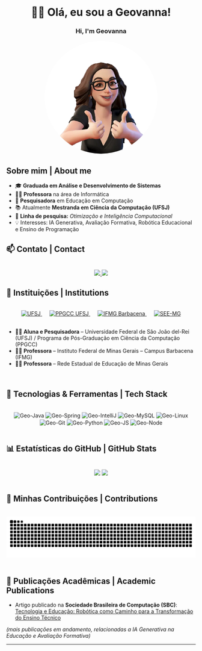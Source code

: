 
<div align="center">  

# 👩‍💻 Olá, eu sou a Geovanna!
### Hi, I'm Geovanna

<img src="hi.png" width="300" style="border-radius: 50%;" alt="Avatar Geovanna"/>

</div>



## Sobre mim | About me

- 🎓 **Graduada em Análise e Desenvolvimento de Sistemas**  
- 👩‍🏫 **Professora** na área de Informática  
- 🔬 **Pesquisadora** em Educação em Computação  
- 📚 Atualmente **Mestranda em Ciência da Computação (UFSJ)**  
- 🧩 **Linha de pesquisa:** *Otimização e Inteligência Computacional*  
- 💡 Interesses: IA Generativa, Avaliação Formativa, Robótica Educacional e Ensino de Programação  



## 📫 Contato | Contact

<br>

<div align="center">  
  <a href="mailto:assisgeovannaif@gmail.com">
    <img src="https://img.shields.io/badge/-Gmail-%23333?style=for-the-badge&logo=gmail&logoColor=red" target="_blank">
  </a>
  <a href="https://www.linkedin.com/in/geovanna-assis-09ab6a1b7" target="_blank">
    <img src="https://img.shields.io/badge/-LinkedIn-%230077B5?style=for-the-badge&logo=linkedin&logoColor=white">
  </a> 
</div>



## 🏫 Instituições | Institutions

<br>

<div align="center">

<a href="https://www.ufsj.edu.br" target="_blank">
  <img src="https://encrypted-tbn0.gstatic.com/images?q=tbn:ANd9GcTiPnRvSI5drPOOITHPcRILnS72MwmPml17HENfT73M16P6SZ3RtVye4QB4UOEnIoLzB3U&usqp=CAU" alt="UFSJ" height="80"/>
</a>
&nbsp;&nbsp;&nbsp;&nbsp;
<a href="https://alice.ufsj.edu.br/ppgcc" target="_blank">
  <img src="https://alice.ufsj.edu.br/assets/logos/PPGCC.jpg" alt="PPGCC UFSJ" height="80"/>
</a>
&nbsp;&nbsp;&nbsp;&nbsp;
<a href="https://www.ifmg.edu.br/barbacena" target="_blank">
  <img src="https://www.ifmg.edu.br/santaluzia/logo-1.png/@@images/e5a4798c-b061-4a43-9d97-154f96b36290.png" alt="IFMG Barbacena" height="80"/>
</a>
&nbsp;&nbsp;&nbsp;&nbsp;
<a href="https://www.educacao.mg.gov.br" target="_blank">
  <img src="https://encrypted-tbn0.gstatic.com/images?q=tbn:ANd9GcRJutmAF0yNQ6EVX5p0g9r4f0h5p7YRi0BPRg&s" alt="SEE-MG" height="80"/>
</a>

</div>

<br>

- 👩‍🎓 **Aluna e Pesquisadora** – Universidade Federal de São João del-Rei (UFSJ) / Programa de Pós-Graduação em Ciência da Computação (PPGCC)  
- 👩‍🏫 **Professora** – Instituto Federal de Minas Gerais – Campus Barbacena (IFMG)  
- 👩‍🏫 **Professora** – Rede Estadual de Educação de Minas Gerais  


<br>

## 🚀 Tecnologias & Ferramentas | Tech Stack

<div align="center" style="display: inline_block"><br>
  <img align="center" alt="Geo-Java" height="40" width="40" src="https://cdn.jsdelivr.net/gh/devicons/devicon/icons/java/java-original.svg">
  <img align="center" alt="Geo-Spring" height="40" width="40" src="https://cdn.jsdelivr.net/gh/devicons/devicon/icons/spring/spring-original.svg">
  <img align="center" alt="Geo-IntelliJ" height="40" width="40" src="https://cdn.jsdelivr.net/gh/devicons/devicon/icons/intellij/intellij-original.svg">
  <img align="center" alt="Geo-MySQL" height="40" width="40" src="https://cdn.jsdelivr.net/gh/devicons/devicon/icons/mysql/mysql-original-wordmark.svg">
  <img align="center" alt="Geo-Linux" height="40" width="40" src="https://cdn.jsdelivr.net/gh/devicons/devicon/icons/linux/linux-original.svg">
  <img align="center" alt="Geo-Git" height="40" width="40" src="https://cdn.jsdelivr.net/gh/devicons/devicon/icons/git/git-original.svg">
  <img align="center" alt="Geo-Python" height="40" width="40" src="https://cdn.jsdelivr.net/gh/devicons/devicon/icons/python/python-original.svg">
  <img align="center" alt="Geo-JS" height="40" width="40" src="https://cdn.jsdelivr.net/gh/devicons/devicon/icons/javascript/javascript-original.svg">
  <img align="center" alt="Geo-Node" height="40" width="40" src="https://cdn.jsdelivr.net/gh/devicons/devicon/icons/nodejs/nodejs-original.svg">
</div>

<br>


## 📊 Estatísticas do GitHub | GitHub Stats
<br>

<div align="center">
  <img height="160em" src="https://github-readme-stats.vercel.app/api?username=geovannax&show_icons=true&theme=dark&include_all_commits=true&count_private=true"/>
  <img height="160em" src="https://github-readme-stats.vercel.app/api/top-langs/?username=geovannax&layout=compact&langs_count=7&theme=dark"/>
</div>

<br>


## 🐍 Minhas Contribuições | Contributions
<br>

<div align="center">
  <img src="https://raw.githubusercontent.com/geovannax/geovannax/output/github-contribution-grid-snake.svg" alt="snake animation"/>
</div>

<br>


## 📝 Publicações Acadêmicas | Academic Publications

- Artigo publicado na **Sociedade Brasileira de Computação (SBC)**:  
  [Tecnologia e Educação: Robótica como Caminho para a Transformação do Ensino Técnico]([https://sol.sbc.org.br/](https://sol.sbc.org.br/index.php/educomp/article/view/34228))  

*(mais publicações em andamento, relacionadas a IA Generativa na Educação e Avaliação Formativa)*

---

